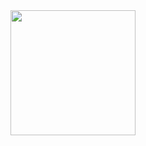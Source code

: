 <img height="200px" src="https://github-readme-stats.vercel.app/api/top-langs/?username=egorlaptev&layout=compact&title_color=81A1C1&bg_color=ffffff" />
